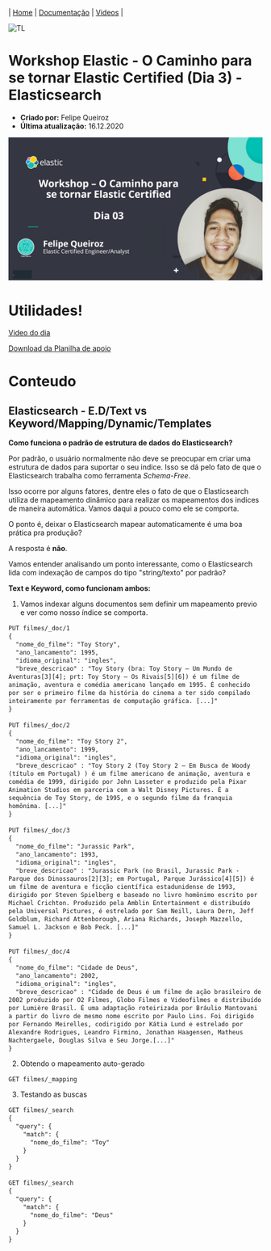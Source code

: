 | [Home](https://techlipe.github.io/Guia-Completo-Elastic-Stack) | [Documentação](https://techlipe.github.io/Guia-Completo-Elastic-Stack/guia-completo) | [Videos](https://techlipe.github.io/Guia-Completo-Elastic-Stack/rasgando-o-bit-com-elastic) | 

![TL](banner-tl.png)

# Workshop Elastic -  O Caminho para se tornar Elastic Certified (Dia 3) - Elasticsearch
* **Criado por:** Felipe Queiroz <br>
* **Última atualização:** 16.12.2020

![banner](workshop-cert-dia03.jpg)

# Utilidades!

[Video do dia](https://www.youtube.com/watch?v=Ynn9YEDPeks)

[Download da Planilha de apoio](https://github.com/techlipe/Guia-Completo-Elastic-Stack/raw/master/Cronograma%20de%20Certifica%C3%A7%C3%A3o%20-%20Certified%20Engineer.xlsx)

# Conteudo

## Elasticsearch - E.D/Text vs Keyword/Mapping/Dynamic/Templates

**Como funciona o padrão de estrutura de dados do Elasticsearch?**

Por padrão, o usuário normalmente não deve se preocupar em criar uma estrutura de dados para suportar o seu indice. Isso se dá pelo fato de que o Elasticsearch trabalha como ferramenta _Schema-Free_.

Isso ocorre por alguns fatores, dentre eles o fato de que o Elasticsearch utiliza de mapeamento dinâmico para realizar os mapeamentos dos indices de maneira automática. Vamos daqui a pouco como ele se comporta.

O ponto é, deixar o Elasticsearch mapear automaticamente é uma boa prática pra produção?

A resposta é **não**.

Vamos entender analisando um ponto interessante, como o Elasticsearch lida com indexação de campos do tipo "string/texto" por padrão?


**Text e Keyword, como funcionam ambos:**

1) Vamos indexar alguns documentos sem definir um mapeamento previo e ver como nosso índice se comporta.

```
PUT filmes/_doc/1
{
  "nome_do_filme": "Toy Story",
  "ano_lancamento": 1995,
  "idioma_original": "ingles",
  "breve_descricao" : "Toy Story (bra: Toy Story – Um Mundo de Aventuras[3][4]; prt: Toy Story – Os Rivais[5][6]) é um filme de animação, aventura e comédia americano lançado em 1995. É conhecido por ser o primeiro filme da história do cinema a ter sido compilado inteiramente por ferramentas de computação gráfica. [...]"
}

PUT filmes/_doc/2
{
  "nome_do_filme": "Toy Story 2",
  "ano_lancamento": 1999,
  "idioma_original": "ingles",
  "breve_descricao" : "Toy Story 2 (Toy Story 2 – Em Busca de Woody (título em Portugal) ) é um filme americano de animação, aventura e comédia de 1999, dirigido por John Lasseter e produzido pela Pixar Animation Studios em parceria com a Walt Disney Pictures. É a sequência de Toy Story, de 1995, e o segundo filme da franquia homônima. [...]"
}

PUT filmes/_doc/3
{
  "nome_do_filme": "Jurassic Park",
  "ano_lancamento": 1993,
  "idioma_original": "ingles",
  "breve_descricao" : "Jurassic Park (no Brasil, Jurassic Park - Parque dos Dinossauros[2][3]; em Portugal, Parque Jurássico[4][5]) é um filme de aventura e ficção científica estadunidense de 1993, dirigido por Steven Spielberg e baseado no livro homônimo escrito por Michael Crichton. Produzido pela Amblin Entertainment e distribuído pela Universal Pictures, é estrelado por Sam Neill, Laura Dern, Jeff Goldblum, Richard Attenborough, Ariana Richards, Joseph Mazzello, Samuel L. Jackson e Bob Peck. [...]"
}

PUT filmes/_doc/4
{
  "nome_do_filme": "Cidade de Deus",
  "ano_lancamento": 2002,
  "idioma_original": "ingles",
  "breve_descricao" : "Cidade de Deus é um filme de ação brasileiro de 2002 produzido por O2 Filmes, Globo Filmes e Videofilmes e distribuído por Lumière Brasil. É uma adaptação roteirizada por Bráulio Mantovani a partir do livro de mesmo nome escrito por Paulo Lins. Foi dirigido por Fernando Meirelles, codirigido por Kátia Lund e estrelado por Alexandre Rodrigues, Leandro Firmino, Jonathan Haagensen, Matheus Nachtergaele, Douglas Silva e Seu Jorge.[...]"
}

```

2. Obtendo o mapeamento auto-gerado

```
GET filmes/_mapping
```

3. Testando as buscas

```
GET filmes/_search
{
  "query": {
    "match": {
      "nome_do_filme": "Toy"
    }
  }
}

GET filmes/_search
{
  "query": {
    "match": {
      "nome_do_filme": "Deus"
    }
  }
}
```

